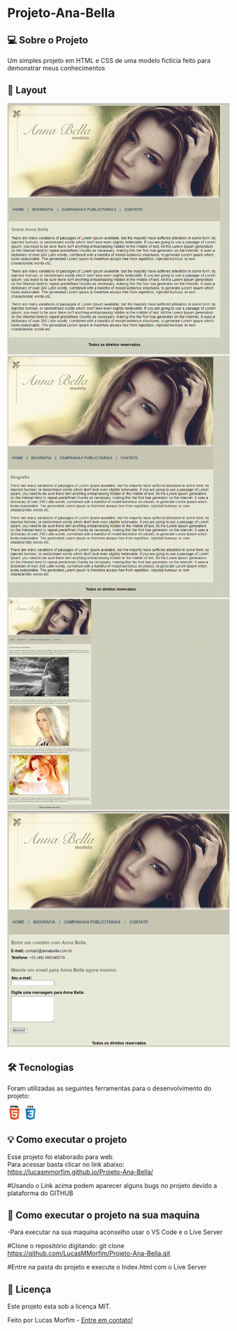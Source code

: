 # Projeto-Ana-Bella

## 💻 Sobre o Projeto
Um simples projeto em HTML e CSS de uma modelo fictícia feito para demonstrar meus conhecimentos

## 🎨 Layout

![image](https://github.com/LucasMMorfim/Projeto-Ana-Bella/blob/main/Imagens/HOME.png)
![image](https://github.com/LucasMMorfim/Projeto-Ana-Bella/blob/main/Imagens/BIO.png)
![image](https://github.com/LucasMMorfim/Projeto-Ana-Bella/blob/main/Imagens/CP.png)
![image](https://github.com/LucasMMorfim/Projeto-Ana-Bella/blob/main/Imagens/CONTATO.png)

## 🛠 Tecnologias

Foram utilizadas as seguintes ferramentas para o desenvolvimento do projeto:

<code><img height="32" src="https://raw.githubusercontent.com/github/explore/80688e429a7d4ef2fca1e82350fe8e3517d3494d/topics/html/html.png" alt="HTML5"/></code>
<code><img height="32" src="https://raw.githubusercontent.com/github/explore/80688e429a7d4ef2fca1e82350fe8e3517d3494d/topics/css/css.png" alt="CSS"/></code>

## 💡 Como executar o projeto

Esse projeto foi elaborado para web. </br>
Para acessar basta clicar no link abaixo:</br>
https://lucasmmorfim.github.io/Projeto-Ana-Bella/

#Usando o Link acima podem aparecer alguns bugs no projeto devido a plataforma do GITHUB

## 📁 Como executar o projeto na sua maquina

-Para executar na sua maquina aconselho usar o VS Code e o Live Server

#Clone o repositório digitando:
git clone https://github.com/LucasMMorfim/Projeto-Ana-Bella.git

#Entre na pasta do projeto e execute o Index.html com o Live Server

## 📝 Licença

Este projeto esta sob a licença MIT.

Feito por Lucas Morfim - [Entre em contato!](https://www.linkedin.com/in/lucas-mateus-machado-morfim-a6a282240/)
